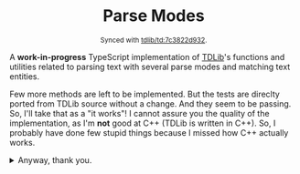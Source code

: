 <div align="center">

# Parse Modes

<sup>Synced with [tdlib/td:7c3822d932](https://github.com/tdlib/td/tree/7c3822d932f96aeca2861b6ae0cb25eacb27136f).</sup>

</div>

A **work-in-progress** TypeScript implementation of [TDLib](https://github.com/tdlib/td)'s functions and utilities
related to parsing text with several parse modes and matching text entities.

Few more methods are left to be implemented. But the tests are direclty ported from TDLib source without a change. And
they seem to be passing. So, I'll take that as a "it works"! I cannot assure you the quality of the implementation, as
I'm **not** good at C++ (TDLib is written in C++). So, I probably have done few stupid things because I missed how C++
actually works.

<details>
  <summary>Anyway, thank you.</summary>

##### For now, here is what have been ported properly. But of course, they still might have a few bugs. And I'm just showing off!

###### match.ts (td/telegram/MessageEntity.cpp)

- match_mentions
- match_bot_commands
- match_hashtags
- match_cashtags
- match_media_timestamps
- match_bank_card_numbers
- is_url_unicode_symbol
- is_url_path_symbol
- match_tg_urls
- is_protocol_symbol
- is_user_data_symbol
- is_domain_symbol
- match_urls
- is_valid_bank_card
- is_email_address
- is_common_tld
- fix_url
- get_valid_short_usernames
- find_mentions
- find_bot_commands
- find_hashtags
- find_cashtags
- find_bank_card_numbers
- find_tg_urls
- find_urls
- find_media_timestamps
- text_length
- get_type_priority
- remove_empty_entities
- sort_entities
- check_is_sorted
- check_non_intersecting
- get_entity_type_mask
- get_splittable_entities_mask
- get_blockquote_entities_mask
- get_continuous_entities_mask
- get_pre_entities_mask
- get_user_entities_mask
- is_splittable_entity
- is_blockquote_entity
- is_continuous_entity
- is_pre_entity
- is_user_entity
- is_hidden_data_entity
- get_splittable_entity_type_index
- are_entities_valid
- remove_intersecting_entities
- remove_entities_intersecting_blockquote
- fix_entity_offsets
- find_entities
- find_media_timestamp_entities
- merge_entities
- is_plain_domain
- get_first_url
- parse_markdown
- parse_markdown_v2
- decode_html_entity
- parse_html

###### utilities.ts (from a lot of source files)

- is_word_character
- to_lower_begins_with
- to_lower
- split
- full_split
- begins_with
- ends_with
- is_space
- is_alpha
- is_alpha (from misc.h)
- is_alnum
- is_digit
- is_alpha_digit
- is_alpha_digit_or_underscore
- is_alpha_digit_underscore_or_minus
- is_hex_digit
- hex_to_int
- is_hashtag_letter
- CHECK
- LOG_CHECK

###### unicode.ts (tdutils/td/utils/unicode.cpp)

- UnicodeSimpleCategory
- get_unicode_simple_category
- binary_search_ranges
- unicode_to_lower

###### utf8.ts (tdutils/td/utils/utf8.cpp)

- is_utf8_character_first_code_unit
- utf8_length
- utf8_utf16_length
- prev_utf8_unsafe
- next_utf8_unsafe
- append_utf8_character
- append_utf8_character_unsafe
- utf8_to_lower
- utf8_truncate
- utf8_utf16_truncate
- utf8_substr
- utf8_utf16_substr
- check_utf8

###### Other stuff

- CustomEmojiId
- HttpUrl
- HttpUrlProtocol
- parse_url
- IpAddress
- parse_ipv6 (a compatible port from core-js)
- LinkManager
  - getLinkUserId
  - getLinkCustomEmojiId
  - getCheckedLink
  - checkLinkImpl
- UserId

> \* Most likely too buggy.

</details>
